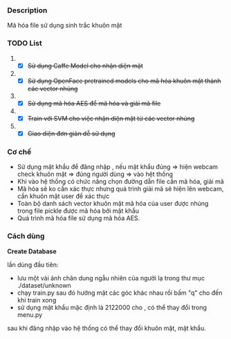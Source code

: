 
### Description
Mã hóa file sử dụng sinh trắc khuôn mặt

### TODO List

1. -[x] ~~Sử dụng Caffe Model cho nhận diện mặt~~
2. -[x] ~~Sử dụng OpenFace pretrained models cho mã hóa khuôn mặt thành các vector nhúng~~
3. -[x] ~~Sử dụng mã hóa AES để mã hóa và giải mã file~~
4. -[x] ~~Train với SVM cho việc nhận diện mặt từ các vector nhúng~~ 
5. -[x] ~~Giao diện đơn giản dễ sử dụng~~

### Cơ chế

- Sử dụng mật khẩu để đăng nhập , nếu mật khẩu đúng => hiện webcam check khuôn mặt => đúng người dùng => vào hệt thống
- Khi vào hệ thống có chức năng chọn đường dẫn file cần mã hóa, giải mã
- Mã hóa sẽ ko cần xác thực nhưng quá trình giải mã sẽ hiện lên webcam, cần khuôn mặt user để xác thực
- Toàn bộ danh sách vector khuôn mặt mã hóa của user được nhúng trong file pickle được mã hóa bởi mật khẩu
- Quá trình mã hóa file sử dụng mã hóa AES. 

### Cách dùng
**Create Database**



lần dùng đầu tiên:

- lưu một vài ảnh chân dung ngẫu nhiên của người lạ trong thư mục ./dataset/unknown 
- chạy train.py sau đó hướng mặt các góc khác nhau rồi bấm "q" cho đến khi train xong 
- sử dụng mật khẩu mặc định là 2122000 cho , có thể thay đổi trong menu.py

sau khi đăng nhập vào hệ thống có thể thay đổi khuôn mặt, mật khẩu.

